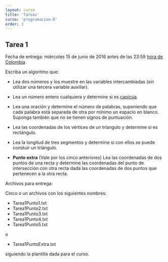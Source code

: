 ```yaml
---
layout: curso
title: 'Tareas'
curso: 'programacion-R'
order: 3
---
```


## Tarea 1

Fecha de entrega: miércoles 15 de junio de 2016 antes de las 23:59
  [hora de Colombia](http://horalegal.inm.gov.co/).

Escriba un algoritmo que:

 - Lea dos números y los muestre en las variables intercambiadas (sin utilizar
   una tercera variable auxiliar).

 - Lea un número entero cualquiera y determine si es
   [capicúa](https://es.wikipedia.org/wiki/Capic%C3%BAa).

 - Lea una oración y determine el número de palabras, suponiendo que cada
   palabra está separada de otra por mínimo un espacio en blanco. Suponga
   también que no se tienen signos de puntuación.

 - Lea las coordenadas de los vértices de un tríangulo y
   determine si es rectángulo.

 - Lea la longitud de tres segmentos y determine si con ellos se puede
   constuir un triángulo.

 - **Punto extra** (Vale por los cinco anteriores) Lea las coordenadas
   de dos puntos de una recta y determine las coordenadas
   del punto de intersección con otra recta dada las coordenadas de dos puntos
   que pertenecen a la otra recta.

Archivos para entrega:

Cinco o un archivos con los siguientes nombres:

 - Tarea1Punto1.txt
 - Tarea1Punto2.txt
 - Tarea1Punto3.txt
 - Tarea1Punto4.txt
 - Tarea1Punto5.txt

o

 - Tarea1PuntoExtra.txt   

siguiendo la plantilla dada para el curso.
